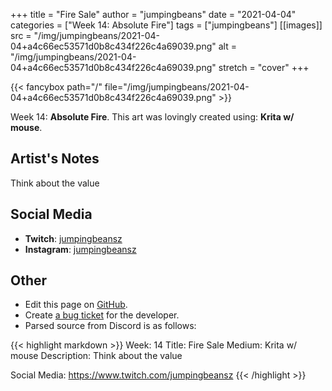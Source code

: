 +++
title =       "Fire Sale"
author =      "jumpingbeans"
date =        "2021-04-04"
categories =  ["Week 14: Absolute Fire"]
tags =        ["jumpingbeans"]
[[images]]
                      src = "/img/jumpingbeans/2021-04-04+a4c66ec53571d0b8c434f226c4a69039.png"
                      alt = "/img/jumpingbeans/2021-04-04+a4c66ec53571d0b8c434f226c4a69039.png"
                      stretch = "cover"
+++


{{< fancybox path="/" file="/img/jumpingbeans/2021-04-04+a4c66ec53571d0b8c434f226c4a69039.png" >}}


Week 14: **Absolute Fire**. This art was lovingly created using: **Krita w/ mouse**.

## Artist's Notes

Think about the value

## Social Media

- **Twitch**: [jumpingbeansz]()
- **Instagram**: [jumpingbeansz]()


## Other

- Edit this page on [GitHub](https://github.com/teaminkling/web-refresh/edit/main/blog/content/blog/jumpingbeans-week-14-e259.md).
- Create [a bug ticket](https://github.com/teaminkling/web-refresh/issues/new?assignees=&labels=bug&template=problem-report.md&title=) for the developer.
- Parsed source from Discord is as follows:

{{< highlight markdown >}}
Week: 14
Title:  Fire Sale 
Medium: Krita w/ mouse
Description: Think about the value

Social Media: https://www.twitch.com/jumpingbeansz
{{< /highlight >}}